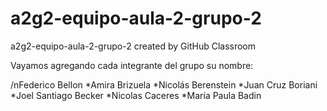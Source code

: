 # a2g2-equipo-aula-2-grupo-2
a2g2-equipo-aula-2-grupo-2 created by GitHub Classroom

Vayamos agregando cada integrante del grupo su nombre:

/nFederico Bellon
*Amira Brizuela
*Nicolás Berenstein
*Juan Cruz Boriani
*Joel Santiago Becker
*Nicolas  Caceres 
*María Paula Badin
